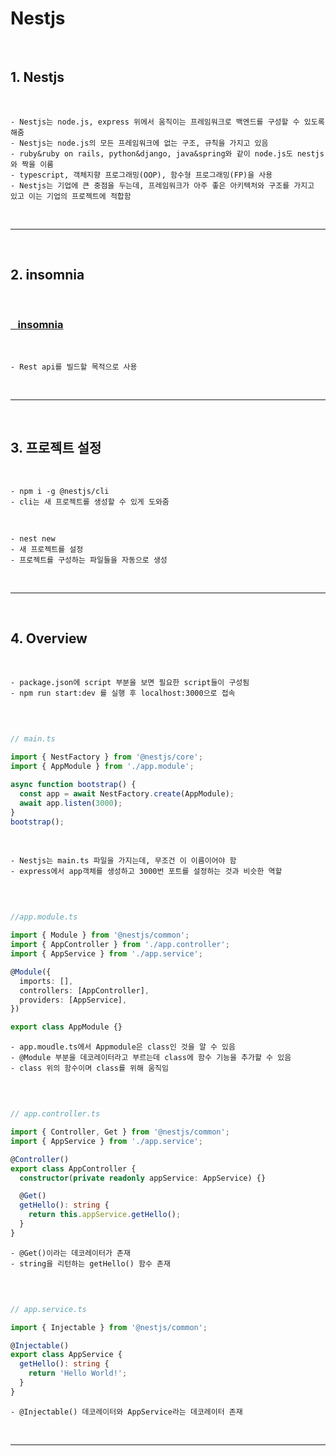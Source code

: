 # Nestjs

<br>

## 1. Nestjs

<br>

    - Nestjs는 node.js, express 위에서 움직이는 프레임워크로 백엔드를 구성할 수 있도록 해줌
    - Nestjs는 node.js의 모든 프레임워크에 없는 구조, 규칙을 가지고 있음
    - ruby&ruby on rails, python&django, java&spring와 같이 node.js도 nestjs와 짝을 이룸
    - typescript, 객체지향 프로그래밍(OOP), 함수형 프로그래밍(FP)을 사용
    - Nestjs는 기업에 큰 중점을 두는데, 프레임워크가 아주 좋은 아키텍처와 구조를 가지고 있고 이는 기업의 프로젝트에 적합함

<br>

***

<br>

## 2. insomnia

<br>

<h3><a href="https://insomnia.rest/">&nbsp;&nbsp;&nbsp;insomnia</a></h3>

<br>

    - Rest api를 빌드할 목적으로 사용

<br>

***

<br>

## 3. 프로젝트 설정

<br>

    - npm i -g @nestjs/cli
    - cli는 새 프로젝트를 생성할 수 있게 도와줌

<br>

    - nest new 
    - 새 프로젝트를 설정
    - 프로젝트를 구성하는 파일들을 자동으로 생성

<br>

***

<br>

## 4. Overview

<br>

    - package.json에 script 부분을 보면 필요한 script들이 구성됨
    - npm run start:dev 를 실행 후 localhost:3000으로 접속

<br>

```typescript

// main.ts 

import { NestFactory } from '@nestjs/core';
import { AppModule } from './app.module';

async function bootstrap() {
  const app = await NestFactory.create(AppModule);
  await app.listen(3000);
}
bootstrap();

```

<br>

    - Nestjs는 main.ts 파일을 가지는데, 무조건 이 이름이어야 함
    - express에서 app객체를 생성하고 3000번 포트를 설정하는 것과 비슷한 역할

<br>

```typescript

//app.module.ts

import { Module } from '@nestjs/common';
import { AppController } from './app.controller';
import { AppService } from './app.service';

@Module({
  imports: [],
  controllers: [AppController],
  providers: [AppService],
})

export class AppModule {}


```

    - app.moudle.ts에서 Appmodule은 class인 것을 알 수 있음
    - @Module 부분을 데코레이터라고 부르는데 class에 함수 기능을 추가할 수 있음
    - class 위의 함수이며 class를 위해 움직임

<br>

```typescript

// app.controller.ts

import { Controller, Get } from '@nestjs/common';
import { AppService } from './app.service';

@Controller()
export class AppController {
  constructor(private readonly appService: AppService) {}

  @Get()
  getHello(): string {
    return this.appService.getHello();
  }
}

```

    - @Get()이라는 데코레이터가 존재 
    - string을 리턴하는 getHello() 함수 존재

<br>

```typescript

// app.service.ts

import { Injectable } from '@nestjs/common';

@Injectable()
export class AppService {
  getHello(): string {
    return 'Hello World!';
  }
}

```

    - @Injectable() 데코레이터와 AppService라는 데코레이터 존재

<br>

***

<br>


